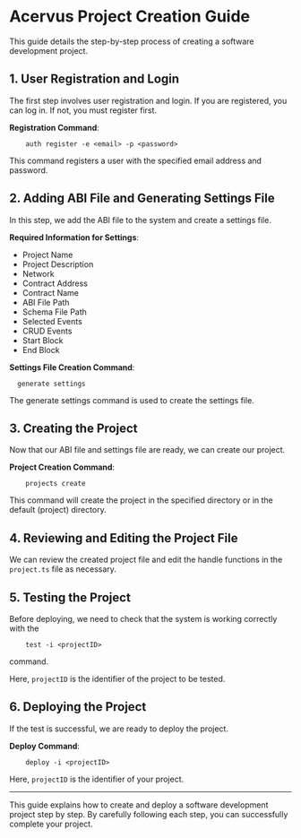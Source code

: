 # Acervus Project Creation Guide

This guide details the step-by-step process of creating a software development project.

## 1. User Registration and Login

The first step involves user registration and login. If you are registered, you can log in. If not, you must register first.

**Registration Command**:

	    auth register -e <email> -p <password>

This command registers a user with the specified email address and password.

## 2. Adding ABI File and Generating Settings File

In this step, we add the ABI file to the system and create a settings file.

**Required Information for Settings**:
- Project Name
- Project Description
- Network
- Contract Address
- Contract Name
- ABI File Path
- Schema File Path
- Selected Events
- CRUD Events
- Start Block
- End Block

**Settings File Creation Command**:

      generate settings

The generate settings command is used to create the settings file.

## 3. Creating the Project

Now that our ABI file and settings file are ready, we can create our project.

 **Project Creation Command**:

	    projects create

This command will create the project in the specified directory or in the default (project) directory.

## 4. Reviewing and Editing the Project File

We can review the created project file and edit the handle functions in the `project.ts` file as necessary.

## 5. Testing the Project

Before deploying, we need to check that the system is working correctly with the 

	    test -i <projectID>

command.

Here, `projectID` is the identifier of the project to be tested.

## 6. Deploying the Project

If the test is successful, we are ready to deploy the project.

 **Deploy Command**:

	    deploy -i <projectID>

Here, `projectID` is the identifier of your project.

--- 

This guide explains how to create and deploy a software development project step by step. By carefully following each step, you can successfully complete your project.
